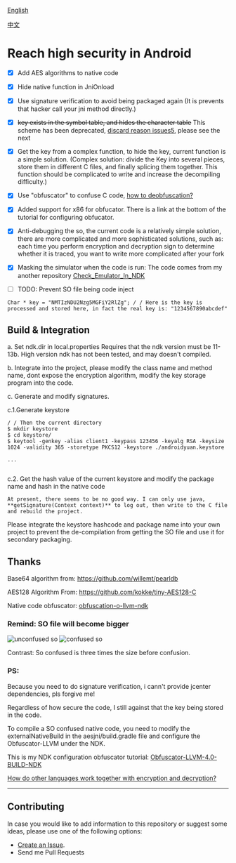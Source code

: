 [English](https://github.com/BruceWind/AESJniEncrypt/blob/dev/README.md)

[中文](https://github.com/BruceWind/AESJniEncrypt/blob/dev/README_zh.md)

# Reach high security in Android
- [x] Add AES algorithms to native code
- [x] Hide native function in JniOnload
- [x] Use signature verification to avoid being packaged again (It is prevents that hacker call your jni method directly.)
- [x] ~~key exists in the symbol table, and hides the character table~~ This scheme has been deprecated, [discard reason issues5](https://github.com/weizongwei5/AESJniEncrypt/issues/5), please see the next
- [x] Get the key from a complex function, to hide the key, current function is a simple solution. (Complex solution: divide the Key into several pieces, store them in different C files, and finally splicing them together. This function should be complicated to write and increase the decompiling difficulty.)

- [x] Use "obfuscator" to confuse C code, [how to  deobfuscation?](https://blog.quarkslab.com/deobfuscation-recovering-an-ollvm-protected-program.html)
- [x] Added support for x86 for obfucator. There is a link at the bottom of the tutorial for configuring obfucator.
- [x] Anti-debugging the so, the current code is a relatively simple solution, there are more complicated and more sophisticated solutions, such as: each time you perform encryption and decryption sign to determine whether it is traced, you want to write more complicated after your fork
- [x] Masking the simulator when the code is run: The code comes from my another repository [Check_Emulator_In_NDK](https://github.com/Scavenges/Check_Emulator_In_NDK)
- [ ] TODO: Prevent SO file being code inject

```
Char * key = "NMTIzNDU2Nzg5MGFiY2RlZg"; / / Here is the key is processed and stored here, in fact the real key is: "1234567890abcdef"
```
## Build & Integration

a. Set ndk.dir in local.properties Requires that the ndk version must be 11-13b. High version ndk has not been tested, and may doesn't compiled.

b. Integrate into the project, please modify the class name and method name, dont expose the encryption algorithm, modify the key storage program into the code.

c. Generate and modify signatures.

c.1.Generate keystore
```
/ / Then the current directory
$ mkdir keystore
$ cd keystore/
$ keytool -genkey -alias client1 -keypass 123456 -keyalg RSA -keysize 1024 -validity 365 -storetype PKCS12 -keystore ./androidyuan.keystore

...


```

c.2. Get the hash value of the current keystore and modify the package name and hash in the native code

    At present, there seems to be no good way. I can only use java, **getSignature(Context context)** to log out, then write to the C file and rebuild the project.
    
  Please integrate the keystore hashcode and package name into your own project to prevent the de-compilation from getting the SO file and use it for secondary packaging.
## Thanks

Base64 algorithm from: https://github.com/willemt/pearldb

AES128 Algorithm From: https://github.com/kokke/tiny-AES128-C

Native code obfuscator: [obfuscation-o-llvm-ndk](https://fuzion24.github.io/android/obfuscation/ndk/llvm/o-llvm/2014/07/27/android-obfuscation-o-llvm-ndk)


### Remind: SO file will become bigger

![unconfused so](https://github.com/weizongwei5/AESJniEncrypt/raw/master/img/unobfscator_debugapk.png)
![confused so](https://github.com/weizongwei5/AESJniEncrypt/raw/master/img/obfscator_screen.png)

Contrast: So confused is three times the size before confusion.

### PS:
Because you need to do signature verification, i cann't provide jcenter dependencies, pls forgive me! 

Regardless of how secure the code, I still against that the key being stored in the code.


To compile a SO confused native code, you need to modify the externalNativeBuild in the aesjni/build.gradle file and configure the Obfuscator-LLVM under the NDK.

This is my NDK configuration obfuscator tutorial: [Obfuscator-LLVM-4.0-BUILD-NDK](https://github.com/weizongwei5/Obfuscator-LLVM-4.0-BUILD-NDK)

[How do other languages ​​work together with encryption and decryption?](https://github.com/weizongwei5/AESJniEncrypt/issues/8)


-------------------


## Contributing

In case you would like to add information to this repository or suggest some ideas, please use one of the following options:

- [Create an Issue](https://github.com/weizongwei5/AESJniEncrypt/issues/new).
- Send me Pull Requests

